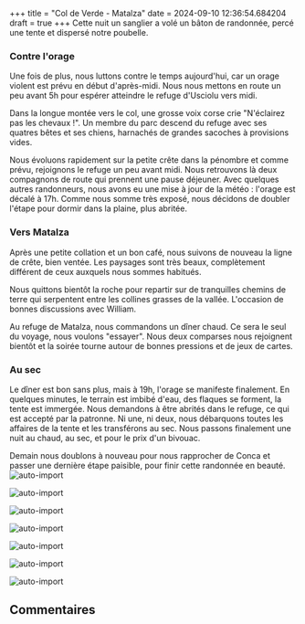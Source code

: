 +++
title = "Col de Verde - Matalza"
date = 2024-09-10 12:36:54.684204
draft = true
+++
Cette nuit un sanglier a volé un bâton de randonnée, percé une tente et dispersé notre poubelle.

### Contre l'orage 
Une fois de plus, nous luttons contre le temps aujourd'hui, car un orage violent est prévu en début d'après-midi. Nous nous mettons en route un peu avant 5h pour espérer atteindre le refuge d'Usciolu vers midi.

Dans la longue montée vers le col, une grosse voix corse crie "N'éclairez pas les chevaux !". Un membre du parc descend du refuge avec ses quatres bêtes et ses chiens, harnachés de grandes sacoches à provisions vides.

Nous évoluons rapidement sur la petite crête dans la pénombre et comme prévu, rejoignons le refuge un peu avant midi. Nous retrouvons là deux compagnons de route qui prennent une pause déjeuner. Avec quelques autres randonneurs, nous avons eu une mise à jour de la météo : l'orage est décalé à 17h. Comme nous somme très exposé, nous décidons de doubler l'étape pour dormir dans la plaine, plus abritée.

### Vers Matalza
Après une petite collation et un bon café, nous suivons de nouveau la ligne de crête, bien ventée. Les paysages sont très beaux, complètement différent de ceux auxquels nous sommes habitués. 

Nous quittons bientôt la roche pour repartir sur de tranquilles chemins de terre qui serpentent entre les collines grasses de la vallée. L'occasion de bonnes discussions avec William. 

Au refuge de Matalza, nous commandons un dîner chaud. Ce sera le seul du voyage, nous voulons "essayer". Nous deux comparses nous rejoignent bientôt et la soirée tourne autour de bonnes pressions et de jeux de cartes.

### Au sec 
Le dîner est bon sans plus, mais à 19h, l'orage se manifeste finalement. En quelques minutes, le terrain est imbibé d'eau, des flaques se forment, la tente est immergée. Nous demandons à être abrités dans le refuge, ce qui est accepté par la patronne. Ni une, ni deux, nous débarquons toutes les affaires de la tente et les transférons au sec. Nous passons finalement une nuit au chaud, au sec, et pour le prix d'un bivouac. 

Demain nous doublons à nouveau pour nous rapprocher de Conca et passer une dernière étape paisible, pour finir cette randonnée en beauté.
![auto-import](https://thumbsnap.com/i/vVCB6Q2C.jpg)

![auto-import](https://thumbsnap.com/i/3tLWMCLZ.jpg)

![auto-import](https://thumbsnap.com/i/GV53JyHg.jpg)

![auto-import](https://thumbsnap.com/i/pjjzezCx.jpg)

![auto-import](https://thumbsnap.com/i/iCUwPzk4.jpg)

![auto-import](https://thumbsnap.com/i/9EtygEBw.jpg)

![auto-import](https://thumbsnap.com/i/w9tsZrvR.jpg)
## Commentaires
